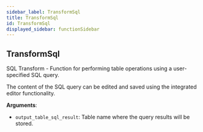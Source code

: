 ```yaml
---
sidebar_label: TransformSql
title: TransformSql
id: TransformSql
displayed_sidebar: functionSidebar
---
```


## TransformSql

SQL Transform - Function for performing table operations using a user-specified SQL query.

The content of the SQL query can be edited and saved using the integrated editor functionality.

**Arguments**:

- `output_table_sql_result`: Table name where the query results will be stored.


